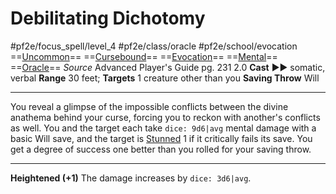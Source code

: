 # Debilitating Dichotomy
#pf2e/focus_spell/level_4 #pf2e/class/oracle #pf2e/school/evocation 
==[Uncommon](Uncommon.md)== ==[Cursebound](Cursebound.md)== ==[Evocation](Evocation.md)== ==[Mental](Mental.md)== ==[Oracle](Oracle.md)==
*Source* Advanced Player's Guide pg. 231 2.0
**Cast** ►► somatic, verbal
**Range** 30 feet; **Targets** 1 creature other than you
**Saving Throw** Will

---
You reveal a glimpse of the impossible conflicts between the divine anathema behind your curse, forcing you to reckon with another's conflicts as well. You and the target each take `dice: 9d6|avg` mental damage with a basic Will save, and the target is [Stunned](Stunned.md) 1 if it critically fails its save. You get a degree of success one better than you rolled for your saving throw.

<hr>

**Heightened (+1)** The damage increases by `dice: 3d6|avg`.